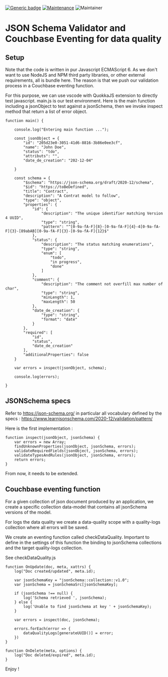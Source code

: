 [![Generic badge](https://img.shields.io/badge/Version-1.0-<COLOR>.svg)](https://shields.io/)
[![Maintenance](https://img.shields.io/badge/Maintained%3F-yes-green.svg)](https://GitHub.com/Naereen/StrapDown.js/graphs/commit-activity)
![Maintainer](https://img.shields.io/badge/maintainer-raphael.chir@gmail.com-blue)

# JSON Schema Validator and Couchbase Eventing for data quality

## Setup

Note that the code is written in pur Javascript ECMAScript 6. As we don't want to use NodeJS and NPM third party libraries, or other external requirements, all is bundle here. The reason is that we push our validation process in a Couchbase eventing function.

For this purpose, we can use vscode with QuokkaJS extension to directly test javascript. main.js is our test environment. Here is the main function including a jsonObject to test against a jsonSchema, then we invoke inspect method that return a list of error object.

```
function main() {

    console.log("Entering main function ...");

    const jsonObject = {
        "id": "205d23e0-3051-41d6-8816-3b86e0ee3cf",
        "name": "John Doe",
        "status": "tdo",
        "attributs": "",
        "date_de_creation": "202-12-04"

    }

    const schema = {
        "$schema": "https://json-schema.org/draft/2020-12/schema",
        "$id": "https://toBeDefined",
        "title": "Contract",
        "description": "A Contrat model to follow",
        "type": "object",
        "properties": {
            "id": {
                "description": "The unique identifier matching Version 4 UUID",
                "type": "string",
                "pattern": "^[0-9a-fA-F]{8}-[0-9a-fA-F]{4}-4[0-9a-fA-F]{3}-[89abAB][0-9a-fA-F]{3}-[0-9a-fA-F]{12}$"
            },
            "status": {
                "description": "The status matching enumerations",
                "type": "string",
                "enum": [
                    "todo",
                    "in progress",
                    "done"
                ]
            },
            "comment": {
                "description": "The comment not overfill max number of char",
                "type": "string",
                "minLength": 1,
                "maxLength": 50
            },
            "date_de_creation": {
                "type": "string",
                "format": "date"
            }
        },
        "required": [
            "id",
            "status",
            "date_de_creation"
        ],
        "additionalProperties": false
    }

    var errors = inspect(jsonObject, schema);

    console.log(errors);

}
```

## JSONSchema specs

Refer to https://json-schema.org/ in particular all vocabulary defined by the specs : https://www.learnjsonschema.com/2020-12/validation/pattern/

Here is the first implementation : 

```
function inspect(jsonObject, jsonSchema) {
    var errors = new Array;
    findUnknownProperties(jsonObject, jsonSchema, errors);
    validateRequiredFields(jsonObject, jsonSchema, errors);
    validateTypesAndRules(jsonObject, jsonSchema, errors);
    return errors;
}
```

From now, it needs to be extended.

## Couchbase eventing function

For a given collection of json document produced by an application, we create a specific collection data-model that contains all jsonSchema versions of the model. 

For logs the data quality we create a data-quality scope  with a quality-logs collection where all errors will be saved. 

We create an eventing function called checkDataQuality.
Important to define in the settings of this function the binding to jsonSchema collections and the target quality-logs collection.

See checkDataQuality.js

```
function OnUpdate(doc, meta, xattrs) {
    log("Doc created/updated", meta.id);
    
    var jsonSchemaKey = "jsonSchema::collection::v1.0";
    var jsonSchema = jsonSchemaSrc[jsonSchemaKey];  

    if (jsonSchema !== null) {
        log('Schema retrieved ', jsonSchema);
    } else {
        log('Unable to find jsonSchema at key ' + jsonSchemaKey);
    }

    var errors = inspect(doc, jsonSchema);

    errors.forEach(error => {
        dataQualityLogs[generateUUID()] = error; 
    })
}

function OnDelete(meta, options) {
    log("Doc deleted/expired", meta.id);
}
```

Enjoy !
